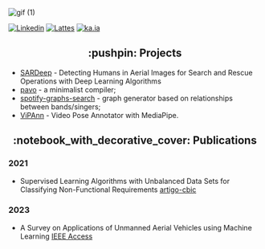 ![gif (1)](https://user-images.githubusercontent.com/58193125/151248816-b08a0c05-3179-49fb-8376-a0cf096c6e44.gif)


<p align="left">
<a href="https://www.linkedin.com/in/karolayne-teixeira/"><img alt="Linkedin" src="https://img.shields.io/badge/linkedin-blue.svg"/></a>
<a href="http://lattes.cnpq.br/2074137700305766"><img alt="Lattes" src="https://img.shields.io/badge/lattes-orange.svg"/></a>
<a href="https://rumbling-laborer-856.notion.site/Ka-IA-84b47ac3abd24dd3aef583c1ac3ce38f?pvs=4"><img alt="ka.ia" src="https://img.shields.io/badge/ka.ia-purple.svg"/></a>
</p>

<h2 align="center">:pushpin: Projects</h2>

- [SARDeep] - Detecting Humans in Aerial Images for Search and Rescue Operations with Deep Learning Algorithms
- [pavo] - a minimalist compiler;
- [spotify-graphs-search] - graph generator based on relationships between bands/singers;
- [ViPAnn] - Video Pose Annotator with MediaPipe.

<h2 align="center">:notebook_with_decorative_cover: Publications</h2>

### 2021
- Supervised Learning Algorithms with Unbalanced Data Sets for Classifying Non-Functional Requirements [artigo-cbic]

### 2023
- A Survey on Applications of Unmanned Aerial Vehicles using Machine Learning [IEEE Access]

[//]: # (These are reference links used in the body of this note and get stripped out when the markdown processor does its job. There is no need to format nicely because it shouldn't be seen. Thanks SO - http://stackoverflow.com/questions/4823468/store-comments-in-markdown-syntax)

   [pavo]: <https://github.com/karo-txs/Pavo>
   [spotify-graphs-search]: <https://github.com/karo-txs/Spotify_Graphs_Search>
   [SARDeep]: <https://github.com/karo-txs/SARDeep>
   [ViPAnn]: <https://github.com/karo-txs/ViPAnn>
   [artigo-cbic]: <https://sbic.org.br/wp-content/uploads/2021/09/pdf/CBIC_2021_paper_125.pdf>
   [IEEE Access]: <https://ieeexplore.ieee.org/document/10287979>
